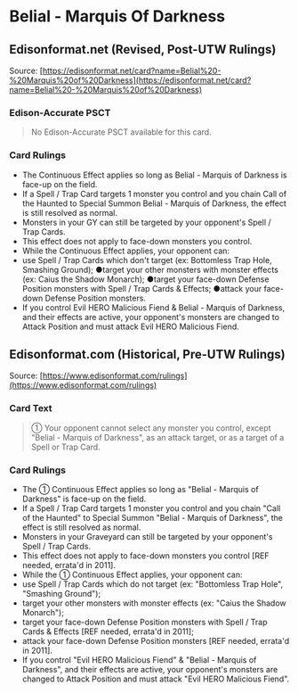 # Belial - Marquis Of Darkness

## Edisonformat.net (Revised, Post-UTW Rulings)

Source: [https://edisonformat.net/card?name=Belial%20-%20Marquis%20of%20Darkness](https://edisonformat.net/card?name=Belial%20-%20Marquis%20of%20Darkness)

### Edison-Accurate PSCT

> No Edison-Accurate PSCT available for this card.

### Card Rulings

*   The Continuous Effect applies so long as Belial - Marquis of Darkness is face-up on the field.
*   If a Spell / Trap Card targets 1 monster you control and you chain Call of the Haunted to Special Summon Belial - Marquis of Darkness, the effect is still resolved as normal.
*   Monsters in your GY can still be targeted by your opponent's Spell / Trap Cards.
*   This effect does not apply to face-down monsters you control.
*   While the Continuous Effect applies, your opponent can:
*   use Spell / Trap Cards which don't target (ex: Bottomless Trap Hole, Smashing Ground); ●target your other monsters with monster effects (ex: Caius the Shadow Monarch); ●target your face-down Defense Position monsters with Spell / Trap Cards & Effects; ●attack your face-down Defense Position monsters.
*   If you control Evil HERO Malicious Fiend & Belial - Marquis of Darkness, and their effects are active, your opponent's monsters are changed to Attack Position and must attack Evil HERO Malicious Fiend.


## Edisonformat.com (Historical, Pre-UTW Rulings)

Source: [https://www.edisonformat.com/rulings](https://www.edisonformat.com/rulings)

### Card Text

> ① Your opponent cannot select any monster you control, except "Belial - Marquis of Darkness", as an attack target, or as a target of a Spell or Trap Card.

### Card Rulings

*   The ① Continuous Effect applies so long as "Belial - Marquis of Darkness" is face-up on the field.
*   If a Spell / Trap Card targets 1 monster you control and you chain "Call of the Haunted" to Special Summon "Belial - Marquis of Darkness", the effect is still resolved as normal.
*   Monsters in your Graveyard can still be targeted by your opponent's Spell / Trap Cards.
*   This effect does not apply to face-down monsters you control \[REF needed, errata'd in 2011\].
*   While the ① Continuous Effect applies, your opponent can:
*   use Spell / Trap Cards which do not target (ex: "Bottomless Trap Hole", "Smashing Ground");
*   target your other monsters with monster effects (ex: "Caius the Shadow Monarch");
*   target your face-down Defense Position monsters with Spell / Trap Cards & Effects \[REF needed, errata'd in 2011\];
*   attack your face-down Defense Position monsters \[REF needed, errata'd in 2011\].
*   If you control "Evil HERO Malicious Fiend" & "Belial - Marquis of Darkness", and their effects are active, your opponent's monsters are changed to Attack Position and must attack "Evil HERO Malicious Fiend".


